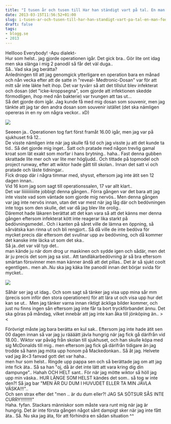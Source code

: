 ```yaml
---
title: "I tusen år och tusen till Har han ständigt vart på tal. En man född i fattig släkt, det sägs han var ett gudabarn"
date: 2013-03-15T11:56:52+01:00
slug: i-tusen-ar-och-tusen-till-har-han-standigt-vart-pa-tal-en-man-fodd-i-fattig-slakt-det-sags-han-var-ett-gudabarn
draft: false
tags:
- blogg.se
- 2013
---
```

Helllooo Everybody! -Apu dialekt-  
Hur som helst.. jag gjorde operationen igår. Det gick bra.. Gör lite ont idag men ska slänga i mig 2 panodil så får det väl duga..  
Så.. Vad ska jag berätta?  
Anledningen till att jag genomgick ytterligare en operation bara en månad och nån vecka efter att de satte in "reveal- Medtronic-Dosan" var för att mitt sår inte läkte helt ihop. Det var tyvärr så att det tillslut blev infekterat och dosan (det "icke-kroppsegna", som gjorde att infektionen skedde förmodligen, ihop med nån bakterie) var tvungen att tas ut...  
Så det gjorde dom igår. Jag kunde få med mig dosan som souvenir, men jag tänkte att jag tar den andra dosan som souvenir istället (det ska nämligen opereras in en ny om några veckor.. xD)  

![](/assets/images/blogg.se/reveal_5142fb3d9606ee1a6d568dec.jpg)

Seeeen ja.. Operationen tog fart först framåt 16.00 igår, men jag var på sjukhuset frå 12..  
De visste nämligen inte när jag skulle få tid och jag visste ju att det kunde ta tid.. Så det gjorde mig inget.. Satt och pratade med någon trevlig gamal kroat som lät exakt som morfar i hans brytning.. haha.. Fast denna gubben skrattade lite mer och var lite mer högljudd.. Och tittade på topmodel och project runway, efter att wiktor hade gått till skolan.. Innan det satt vi och pratade och läste tidningar..  
Fick dropp där i några timmar med, shysst, eftersom jag inte ätit sen 12 dagen innan..  
Vid 16 kom jag som sagt till operationssalen, 17 var allt klart..  
Det var liiiiiiiiiiiite jobbigt denna gången.. Förra gången var det bara att jag inte visste vad som väntade som gjorde mig nervös.. Men denna gången var jag inte nervös innan, utan det var mest när jag låg där och bedövningen inte togs som den skulle, det var då jag blev lite orolig..  
Däremot hade läkaren berättat att det kan vara så att det känns mer denna gången eftersom infekterat kött inte reagerar lika starkt på bedövningsmedel.. Och i kanten på såret ville de lämna en öppning, så sårvätska kan rinna ut och bli rengjort.. Så då ville de inte bedöva för mycket precis där eftersom det svullnar upp av bedövning, och då kommer det kanske inte läcka ut som det ska..  
Så ja..det var väl typ det..  
man kände ju när dom drog ur maskinen och sydde igen och sådär, men det är ju precis det som jag sa sist.. Att tandläkarbedövning är så bra eftersom smärtan försvinner men man känner ändå att det pillas.. Det är så sjukt coolt egentligen.. men ah..Nu ska jag käka lite panodil innan det börjar svida för mycket..

![](/assets/images/blogg.se/mms_20130315s_5142fd699606ee1a3131fd28.jpg)

  

  
Såhär ser jag ut idag.. Och som sagt så tänker jag visa upp mina sår mm (precis som inför den stora operationen) för att lära ut och visa upp hur det kan se ut..  Men jag tänker varna innan riktigt äckliga bilder kommer, och just nu finns ingen sån eftersom jag inte får ta bort tryckförbandet ännu. Det ska göras på måndag, vilket innebär att jag inte kan åka till jönköping än.. ><

  
  
Förövrigt måste jag bara berätta en kul sak.. Eftersom jag inte hade ätit sen 00 dagen innan så var jag ju räääätt jävla hungrig när jag fick gå därifrån vid 18.00.. Wiktor var påväg från skolan till sjukhuset, och han skulle köpa med sig McDonalds till mig.. men eftersom jag fick gå därifrån tidigare än jag trodde så hann jag möta upp honom på Mackedonkan.. Så åt jag. Helvete vad jag åt<3 fanvad gott det var haha..  
men hur som helst.. Ringde upp pappa sen och så berättade jag om att jag inte fick äta.. Så sa han "oj, då är det inte lätt att vara kring dig din dampunge".. Hahah OCH HELT sant.. För när jag mötte wiktor så höll jag upp min väska.. HUR LÄNGE SOM HELST kändes det som.. så tog w inte den?! Så jag bar "MEN ÄR DU DUM I HUVUDET ELLER TA MIN JÄVLA VÄSKA!!!"..  
Och sen strax efter det "men .. är du dum eller?! JAG SA SÖTSUR SÅS INTE CURRY!!!!!!!!!"  
Haha. fyfan. Stackars människor som måste vara runt mig när jag är hungrig. Det är inte första gången något sånt dampigt sker när jag inte fått äta.. Så. Nu ska jag äta, för att förhindra en sådan situation ^^